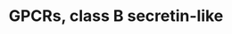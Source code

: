 ---
annotations:
- type: Pathway Ontology
  value: signaling pathway
authors:
- MaintBot
- AlexanderPico
- Eweitz
description: ''
last-edited: 2021-05-21
organisms:
- Canis familiaris
redirect_from:
- /index.php/Pathway:WP1123
- /instance/WP1123
schema-jsonld:
- '@context': https://schema.org/
  '@id': https://wikipathways.github.io/pathways/WP1123.html
  '@type': Dataset
  creator:
    '@type': Organization
    name: WikiPathways
  description: ''
  keywords:
  - CALCRL
  - LPHN2
  - ELTD1
  - VIPR2
  - CD97
  - ADCYAP1R1
  - LPHN3
  - VIPR1
  - GHRHR
  - LPHN1
  - PTH1R
  - CRHR2
  - SCTR
  - GLP1R
  - PTHR2
  - GIPR
  - EMR1
  - GPR64
  - CRHR1
  - GCGR
  - GLP2R
  - EMR2
  - CALCR
  license: CC0
  name: GPCRs, class B secretin-like
seo: CreativeWork
title: GPCRs, class B secretin-like
wpid: WP1123
---